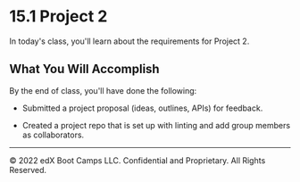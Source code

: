 # 15.1 Project 2
In today's class, you'll learn about the requirements for Project 2.

## What You Will Accomplish
By the end of class, you'll have done the following:

* Submitted a project proposal (ideas, outlines, APIs) for feedback.

* Created a project repo that is set up with linting and add group members as collaborators.

---
© 2022 edX Boot Camps LLC. Confidential and Proprietary. All Rights Reserved.